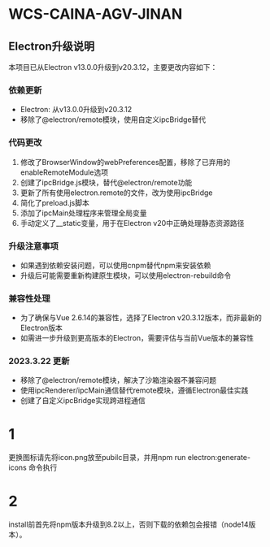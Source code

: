# WCS-CAINA-AGV-JINAN

## Electron升级说明

本项目已从Electron v13.0.0升级到v20.3.12，主要更改内容如下：

### 依赖更新
- Electron: 从v13.0.0升级到v20.3.12
- 移除了@electron/remote模块，使用自定义ipcBridge替代

### 代码更改
1. 修改了BrowserWindow的webPreferences配置，移除了已弃用的enableRemoteModule选项
2. 创建了ipcBridge.js模块，替代@electron/remote功能
3. 更新了所有使用electron.remote的文件，改为使用ipcBridge
4. 简化了preload.js脚本
5. 添加了ipcMain处理程序来管理全局变量
6. 手动定义了__static变量，用于在Electron v20中正确处理静态资源路径

### 升级注意事项
- 如果遇到依赖安装问题，可以使用cnpm替代npm来安装依赖
- 升级后可能需要重新构建原生模块，可以使用electron-rebuild命令

### 兼容性处理
- 为了确保与Vue 2.6.14的兼容性，选择了Electron v20.3.12版本，而非最新的Electron版本
- 如需进一步升级到更高版本的Electron，需要评估与当前Vue版本的兼容性

### 2023.3.22 更新
- 移除了@electron/remote模块，解决了沙箱渲染器不兼容问题
- 使用ipcRenderer/ipcMain通信替代remote模块，遵循Electron最佳实践
- 创建了自定义ipcBridge实现跨进程通信

# 1
更换图标请先将icon.png放至pubilc目录，并用npm run electron:generate-icons 命令执行

# 2
install前首先将npm版本升级到8.2以上，否则下载的依赖包会报错（node14版本）。